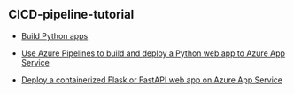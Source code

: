 ## CICD-pipeline-tutorial

- [Build Python apps](https://learn.microsoft.com/en-us/azure/devops/pipelines/ecosystems/python?view=azure-devops)

- [Use Azure Pipelines to build and deploy a Python web app to Azure App Service](https://learn.microsoft.com/en-us/azure/devops/pipelines/ecosystems/python-webapp?view=azure-devops&tabs=linux)

- [Deploy a containerized Flask or FastAPI web app on Azure App Service](https://learn.microsoft.com/en-us/azure/developer/python/tutorial-containerize-simple-web-app-for-app-service?tabs=web-app-flask)
